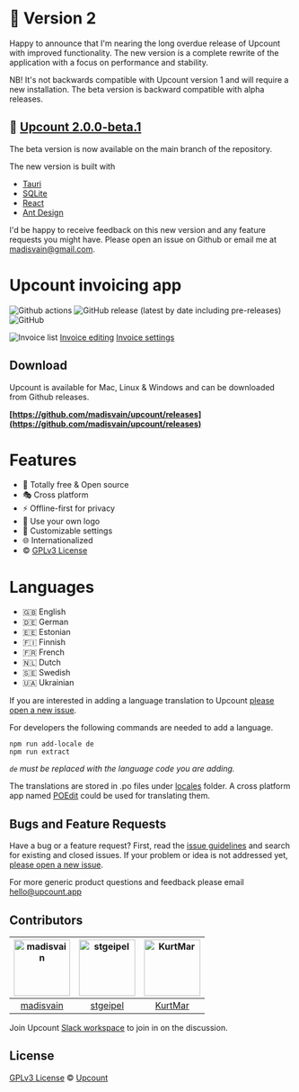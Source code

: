 
# 📣 Version 2

Happy to announce that I'm nearing the long overdue release of Upcount with improved functionality. The new version is a complete rewrite of the application with a focus on performance and stability.

NB! It's not backwards compatible with Upcount version 1 and will require a new installation. The beta version is backward compatible with alpha releases.

## 🚀 [Upcount 2.0.0-beta.1](https://github.com/madisvain/upcount/releases/latest)

The beta version is now available on the main branch of the repository.

The new version is built with

* [Tauri](https://tauri.app/)
* [SQLite](https://www.sqlite.org/index.html)
* [React](https://reactjs.org/)
* [Ant Design](https://ant.design/)

I'd be happy to receive feedback on this new version and any feature requests you might have. Please open an issue on Github or email me at [madisvain@gmail.com](mailto:madisvain@gmail.com).


# Upcount invoicing app

![Github actions](https://github.com/madisvain/upcount/workflows/publish/badge.svg) ![GitHub release (latest by date including pre-releases)](https://img.shields.io/github/v/release/madisvain/upcount?include_prereleases) ![GitHub](https://img.shields.io/github/license/madisvain/upcount)

![Invoice list](https://www.upcount.app/screenshots/invoices.png)
[Invoice editing](https://www.upcount.app/screenshots/invoice-edit.png)
[Invoice settings](https://www.upcount.app/screenshots/settings.png)

## Download

Upcount is available for Mac, Linux & Windows and can be downloaded from Github releases.

**[https://github.com/madisvain/upcount/releases](https://github.com/madisvain/upcount/releases)**

# Features
* 🎯 Totally free & Open source
* 🎭 Cross platform
* ⚡️ Offline-first for privacy
* 👾 Use your own logo
* 🍭 Customizable settings
* 🌐 Internationalized
* ©️ [GPLv3 License](https://github.com/madisvain/upcount/blob/main/LICENSE)

# Languages
* 🇬🇧 English
* 🇩🇪 German
* 🇪🇪 Estonian
* 🇫🇮 Finnish
* 🇫🇷 French
* 🇳🇱 Dutch
* 🇸🇪 Swedish
* 🇺🇦 Ukrainian

If you are interested in adding a language translation to Upcount [please open a new issue](https://github.com/madisvain/upcount/issues).

For developers the following commands are needed to add a language.

```shell
npm run add-locale de
npm run extract
```

_`de` must be replaced with the language code you are adding._

The translations are stored in .po files under [locales](https://github.com/madisvain/upcount/tree/main/src/locales) folder. A cross platform app named [POEdit](https://poedit.net/) could be used for translating them.

## Bugs and Feature Requests

Have a bug or a feature request? First, read the [issue guidelines](https://github.com/madisvain/upcount/blob/main/CONTRIBUTING.md#using-the-issue-tracker) and search for existing and closed issues. If your problem or idea is not addressed yet, [please open a new issue](https://github.com/madisvain/upcount/issues).

For more generic product questions and feedback please email [hello@upcount.app](mailto:hello@upcount.app)


## Contributors

[<img alt="madisvain" src="https://avatars2.githubusercontent.com/u/727994?v=4&s=200" width="100">](https://github.com/madisvain) |[<img alt="stgeipel" src="https://avatars3.githubusercontent.com/u/46808966?v=4&s=200" width="100">](https://github.com/stgeipel) |[<img alt="KurtMar" src="https://avatars1.githubusercontent.com/u/10009649?v=4&s=200" width="100">](https://github.com/KurtMar) |
:---:|:---:|:---:|
[madisvain](https://github.com/madisvain)|[stgeipel](https://github.com/stgeipel)|[KurtMar](https://github.com/KurtMar)|

Join Upcount [Slack workspace](https://join.slack.com/t/upcount/shared_invite/enQtOTY0Nzk5NTgzMjQ5LThlMWE3Y2YyNGY1MTc3M2Y1YmQ4YTdmZDYyNmJlYzBiNmQ0NTFhYjBkNzNjZjIwNWNlZDY2OTdiN2UwYzc3YWU) to join in on the discussion.

## License

[GPLv3 License](https://github.com/madisvain/upcount/blob/main/LICENSE) &copy; [Upcount](https://upcount.app)
